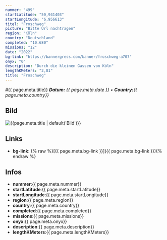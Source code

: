 ```yaml
---
nummer: "499"
startLatitude: "50,941403"
startLongitude: "6,956613"
titel: "Froschweg"
picture: "Bitte Url nachtragen"
region: "Köln"
country: "Deutschland"
completed: "10.680"
missions: "12"
date: "2022"
bg-link: "https://bannergress.com/banner/froschweg-a707"
onyx: "0"
description: "Durch die kleinen Gassen von Köln"
lengthKMeters: "2,81"
title: "Froschweg"
---
```


#{{ page.meta.title}}
_**Datum:** {{ page.meta.date }} • **Country:**{{ page.meta.country}}_

## Bild
![{{page.meta.title | default('Bild')}}]({{page.meta.picture}})

## Links
- **bg-link**: {% raw %}[{{ page.meta.bg-link }}]({{ page.meta.bg-link }}){% endraw %}

## Infos
- **nummer**:{{ page.meta.nummer}}
- **startLatitude**:{{ page.meta.startLatitude}}
- **startLongitude**:{{ page.meta.startLongitude}}
- **region**:{{ page.meta.region}}
- **country**:{{ page.meta.country}}
- **completed**:{{ page.meta.completed}}
- **missions**:{{ page.meta.missions}}
- **onyx**:{{ page.meta.onyx}}
- **description**:{{ page.meta.description}}
- **lengthKMeters**:{{ page.meta.lengthKMeters}}

